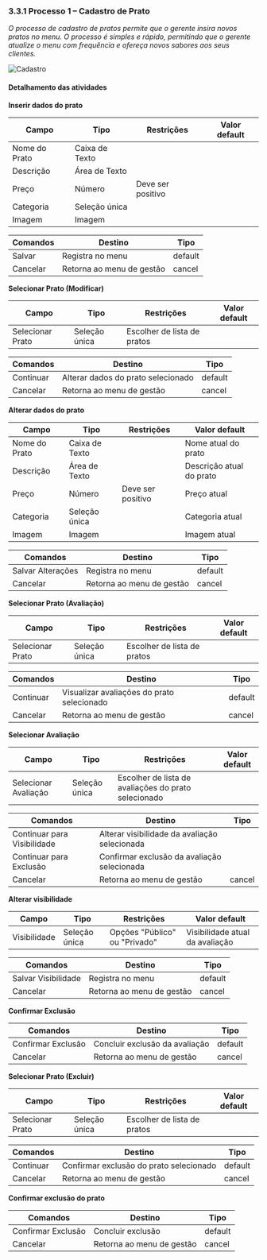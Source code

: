### 3.3.1 Processo 1 – Cadastro de Prato

_O processo de cadastro de pratos permite que o gerente insira novos pratos no menu. O processo é simples e rápido, permitindo que o gerente atualize o menu com frequência e ofereça novos sabores aos seus clientes._

![Cadastro](https://github.com/ICEI-PUC-Minas-PPLES-TI/plf-es-2024-1-ti2-1372100-grupo-4-restaurante/assets/103607467/9febb266-19e0-429b-8fed-becded072430)


#### Detalhamento das atividades


**Inserir dados do prato**

| **Campo**       | **Tipo**         | **Restrições** | **Valor default** |
| ---             | ---              | ---            | ---               |
| Nome do Prato | Caixa de Texto  |                |                   |
| Descrição |	Área de Texto	|                |                   |
| Preço | Número  | Deve ser positivo |                |
| Categoria |	Seleção única	|  |           |
| Imagem |	Imagem	|  |           |


| **Comandos**         |  **Destino**                   | **Tipo** |
| ---                  | ---                            | ---               |
| Salvar | Registra no menu  | default |
| Cancelar | Retorna ao menu de gestão | cancel |


**Selecionar Prato (Modificar)**

**Campo** | **Tipo** | **Restrições** | **Valor default**
--- | --- | --- | ---
Selecionar Prato | Seleção única | Escolher de lista de pratos | 

**Comandos** | **Destino** | **Tipo**
--- | --- | ---
Continuar | Alterar dados do prato selecionado | default
Cancelar | Retorna ao menu de gestão | cancel


**Alterar dados do prato**

**Campo** | **Tipo** | **Restrições** | **Valor default**
--- | --- | --- | ---
Nome do Prato | Caixa de Texto | | Nome atual do prato
Descrição | Área de Texto | | Descrição atual do prato
Preço | Número | Deve ser positivo | Preço atual
Categoria | Seleção única | | Categoria atual
Imagem | Imagem | | Imagem atual

**Comandos** | **Destino** | **Tipo**
--- | --- | ---
Salvar Alterações | Registra no menu | default
Cancelar | Retorna ao menu de gestão | cancel


**Selecionar Prato (Avaliação)**

**Campo** | **Tipo** | **Restrições** | **Valor default**
--- | --- | --- | ---
Selecionar Prato | Seleção única | Escolher de lista de pratos | 

**Comandos** | **Destino** | **Tipo**
--- | --- | ---
Continuar | Visualizar avaliações do prato selecionado | default
Cancelar | Retorna ao menu de gestão | cancel


**Selecionar Avaliação**

**Campo** | **Tipo** | **Restrições** | **Valor default**
--- | --- | --- | ---
Selecionar Avaliação | Seleção única | Escolher de lista de avaliações do prato selecionado | 

**Comandos** | **Destino** | **Tipo**
--- | --- | ---
Continuar para Visibilidade | Alterar visibilidade da avaliação selecionada | 
Continuar para Exclusão | Confirmar exclusão da avaliação selecionada | 
Cancelar | Retorna ao menu de gestão | cancel


**Alterar visibilidade**

**Campo** | **Tipo** | **Restrições** | **Valor default**
--- | --- | --- | ---
Visibilidade | Seleção única | Opções "Público" ou "Privado" | Visibilidade atual da avaliação

**Comandos** | **Destino** | **Tipo**
--- | --- | ---
Salvar Visibilidade | Registra no menu | default
Cancelar | Retorna ao menu de gestão | cancel


**Confirmar Exclusão**

**Comandos** | **Destino** | **Tipo**
--- | --- | ---
Confirmar Exclusão | Concluir exclusão da avaliação | default
Cancelar | Retorna ao menu de gestão | cancel


**Selecionar Prato (Excluir)**

**Campo** | **Tipo** | **Restrições** | **Valor default**
--- | --- | --- | ---
Selecionar Prato | Seleção única | Escolher de lista de pratos | 

**Comandos** | **Destino** | **Tipo**
--- | --- | ---
Continuar | Confirmar exclusão do prato selecionado | default
Cancelar | Retorna ao menu de gestão | cancel


**Confirmar exclusão do prato**

**Comandos** | **Destino** | **Tipo**
--- | --- | ---
Confirmar Exclusão | Concluir exclusão | default
Cancelar | Retorna ao menu de gestão | cancel
